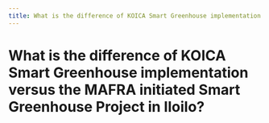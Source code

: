 ```yaml
---
title: What is the difference of KOICA Smart Greenhouse implementation versus the MAFRA initiated Smart Greenhouse Project in Iloilo?
---
```


# What is the difference of KOICA Smart Greenhouse implementation versus the MAFRA initiated Smart Greenhouse Project in Iloilo?
